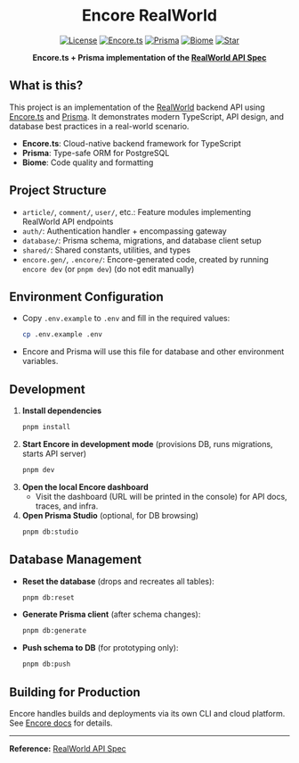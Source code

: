 <div align="center">

<h1>Encore RealWorld</h1>

[![License](https://custom-icon-badges.demolab.com/github/license/yamcodes/encore-realworld?label=License&color=blue&logo=law&labelColor=0d1116)](https://github.com/yamcodes/encore-realworld/blob/main/LICENSE)
[![Encore.ts](https://custom-icon-badges.demolab.com/badge/Encore.ts-eeeee1.svg?logo=encore)](https://encore.dev/)
[![Prisma](https://img.shields.io/badge/Prisma-2D3748?logo=prisma&logoColor=white)](https://www.prisma.io/)
[![Biome](https://img.shields.io/badge/Biome-24272f?logo=biome&logoColor=f6f6f9)](https://biomejs.dev/)
[![Star](https://custom-icon-badges.demolab.com/github/stars/yamcodes/encore-realworld?logo=star&logoColor=373737&label=Star)](https://github.com/yamcodes/encore-realworld/stargazers/)

**Encore.ts + Prisma implementation of the [RealWorld API Spec](https://github.com/gothinkster/realworld/tree/main/api)**

</div>

## What is this?

This project is an implementation of the [RealWorld](https://github.com/gothinkster/realworld) backend API using [Encore.ts](https://encore.dev/docs/ts) and [Prisma](https://www.prisma.io/). It demonstrates modern TypeScript, API design, and database best practices in a real-world scenario.

- **Encore.ts**: Cloud-native backend framework for TypeScript
- **Prisma**: Type-safe ORM for PostgreSQL
- **Biome**: Code quality and formatting

## Project Structure

- `article/`, `comment/`, `user/`, etc.: Feature modules implementing RealWorld API endpoints
- `auth/`: Authentication handler + encompassing gateway
- `database/`: Prisma schema, migrations, and database client setup
- `shared/`: Shared constants, utilities, and types
- `encore.gen/`, `.encore/`: Encore-generated code, created by running `encore dev` (or `pnpm dev`) (do not edit manually)

## Environment Configuration

- Copy `.env.example` to `.env` and fill in the required values:
  ```bash
  cp .env.example .env
  ```
- Encore and Prisma will use this file for database and other environment variables.

## Development

1. **Install dependencies**
   ```bash
   pnpm install
   ```
2. **Start Encore in development mode** (provisions DB, runs migrations, starts API server)
   ```bash
   pnpm dev
   ```
3. **Open the local Encore dashboard**
   - Visit the dashboard (URL will be printed in the console) for API docs, traces, and infra.
4. **Open Prisma Studio** (optional, for DB browsing)
   ```bash
   pnpm db:studio
   ```

## Database Management

- **Reset the database** (drops and recreates all tables):
  ```bash
  pnpm db:reset
  ```
- **Generate Prisma client** (after schema changes):
  ```bash
  pnpm db:generate
  ```
- **Push schema to DB** (for prototyping only):
  ```bash
  pnpm db:push
  ```

## Building for Production

Encore handles builds and deployments via its own CLI and cloud platform. See [Encore docs](https://encore.dev/docs/ts/deploy) for details.

---

**Reference:** [RealWorld API Spec](https://github.com/gothinkster/realworld/tree/main/api)
